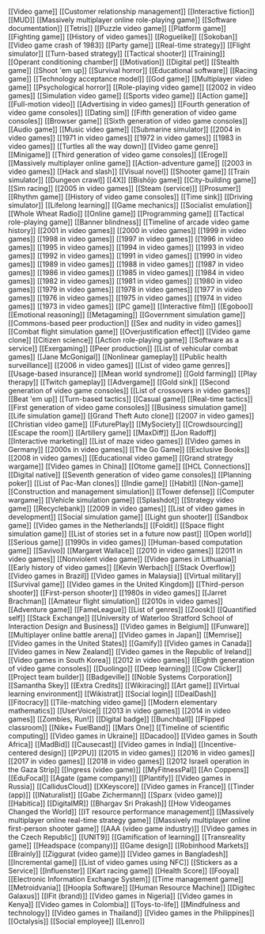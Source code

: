 [[Video game]]
[[Customer relationship management]]
[[Interactive fiction]]
[[MUD]]
[[Massively multiplayer online role-playing game]]
[[Software documentation]]
[[Tetris]]
[[Puzzle video game]]
[[Platform game]]
[[Fighting game]]
[[History of video games]]
[[Roguelike]]
[[Sokoban]]
[[Video game crash of 1983]]
[[Party game]]
[[Real-time strategy]]
[[Flight simulator]]
[[Turn-based strategy]]
[[Tactical shooter]]
[[Training]]
[[Operant conditioning chamber]]
[[Motivation]]
[[Digital pet]]
[[Stealth game]]
[[Shoot 'em up]]
[[Survival horror]]
[[Educational software]]
[[Racing game]]
[[Technology acceptance model]]
[[God game]]
[[Multiplayer video game]]
[[Psychological horror]]
[[Role-playing video game]]
[[2002 in video games]]
[[Simulation video game]]
[[Sports video game]]
[[Action game]]
[[Full-motion video]]
[[Advertising in video games]]
[[Fourth generation of video game consoles]]
[[Dating sim]]
[[Fifth generation of video game consoles]]
[[Browser game]]
[[Sixth generation of video game consoles]]
[[Audio game]]
[[Music video game]]
[[Submarine simulator]]
[[2004 in video games]]
[[1971 in video games]]
[[1972 in video games]]
[[1983 in video games]]
[[Turtles all the way down]]
[[Video game genre]]
[[Minigame]]
[[Third generation of video game consoles]]
[[Eroge]]
[[Massively multiplayer online game]]
[[Action-adventure game]]
[[2003 in video games]]
[[Hack and slash]]
[[Visual novel]]
[[Shooter game]]
[[Train simulator]]
[[Dungeon crawl]]
[[4X]]
[[Bishōjo game]]
[[City-building game]]
[[Sim racing]]
[[2005 in video games]]
[[Steam (service)]]
[[Prosumer]]
[[Rhythm game]]
[[History of video game consoles]]
[[Time sink]]
[[Driving simulator]]
[[Lifelong learning]]
[[Game mechanics]]
[[Socialist emulation]]
[[Whole Wheat Radio]]
[[Online game]]
[[Programming game]]
[[Tactical role-playing game]]
[[Banner blindness]]
[[Timeline of arcade video game history]]
[[2001 in video games]]
[[2000 in video games]]
[[1999 in video games]]
[[1998 in video games]]
[[1997 in video games]]
[[1996 in video games]]
[[1995 in video games]]
[[1994 in video games]]
[[1993 in video games]]
[[1992 in video games]]
[[1991 in video games]]
[[1990 in video games]]
[[1989 in video games]]
[[1988 in video games]]
[[1987 in video games]]
[[1986 in video games]]
[[1985 in video games]]
[[1984 in video games]]
[[1982 in video games]]
[[1981 in video games]]
[[1980 in video games]]
[[1979 in video games]]
[[1978 in video games]]
[[1977 in video games]]
[[1976 in video games]]
[[1975 in video games]]
[[1974 in video games]]
[[1973 in video games]]
[[PC game]]
[[Interactive film]]
[[Egoboo]]
[[Emotional reasoning]]
[[Metagaming]]
[[Government simulation game]]
[[Commons-based peer production]]
[[Sex and nudity in video games]]
[[Combat flight simulation game]]
[[Overjustification effect]]
[[Video game clone]]
[[Citizen science]]
[[Action role-playing game]]
[[Software as a service]]
[[Exergaming]]
[[Peer production]]
[[List of vehicular combat games]]
[[Jane McGonigal]]
[[Nonlinear gameplay]]
[[Public health surveillance]]
[[2006 in video games]]
[[List of video game genres]]
[[Usage-based insurance]]
[[Mean world syndrome]]
[[Gold farming]]
[[Play therapy]]
[[Twitch gameplay]]
[[Advergame]]
[[Gold sink]]
[[Second generation of video game consoles]]
[[List of crossovers in video games]]
[[Beat 'em up]]
[[Turn-based tactics]]
[[Casual game]]
[[Real-time tactics]]
[[First generation of video game consoles]]
[[Business simulation game]]
[[Life simulation game]]
[[Grand Theft Auto clone]]
[[2007 in video games]]
[[Christian video game]]
[[FuturePlay]]
[[MySociety]]
[[Crowdsourcing]]
[[Escape the room]]
[[Artillery game]]
[[MaxDiff]]
[[Jon Radoff]]
[[Interactive marketing]]
[[List of maze video games]]
[[Video games in Germany]]
[[2000s in video games]]
[[The Go Game]]
[[Exclusive Books]]
[[2008 in video games]]
[[Educational video game]]
[[Grand strategy wargame]]
[[Video games in China]]
[[Otome game]]
[[HCL Connections]]
[[Digital native]]
[[Seventh generation of video game consoles]]
[[Planning poker]]
[[List of Pac-Man clones]]
[[Indie game]]
[[Habit]]
[[Non-game]]
[[Construction and management simulation]]
[[Tower defense]]
[[Computer wargame]]
[[Vehicle simulation game]]
[[Splashdot]]
[[Strategy video game]]
[[Recyclebank]]
[[2009 in video games]]
[[List of video games in development]]
[[Social simulation game]]
[[Light gun shooter]]
[[Sandbox game]]
[[Video games in the Netherlands]]
[[Foldit]]
[[Space flight simulation game]]
[[List of stories set in a future now past]]
[[Open world]]
[[Serious game]]
[[1990s in video games]]
[[Human-based computation game]]
[[Savivo]]
[[Margaret Wallace]]
[[2010 in video games]]
[[2011 in video games]]
[[Nonviolent video game]]
[[Video games in Lithuania]]
[[Early history of video games]]
[[Kevin Werbach]]
[[Stack Overflow]]
[[Video games in Brazil]]
[[Video games in Malaysia]]
[[Virtual military]]
[[Survival game]]
[[Video games in the United Kingdom]]
[[Third-person shooter]]
[[First-person shooter]]
[[1980s in video games]]
[[Jarret Brachman]]
[[Amateur flight simulation]]
[[2010s in video games]]
[[Adventure game]]
[[FameLeague]]
[[List of genres]]
[[Zoosk]]
[[Quantified self]]
[[Stack Exchange]]
[[University of Waterloo Stratford School of Interaction Design and Business]]
[[Video games in Belgium]]
[[Funware]]
[[Multiplayer online battle arena]]
[[Video games in Japan]]
[[Memrise]]
[[Video games in the United States]]
[[Gamify]]
[[Video games in Canada]]
[[Video games in New Zealand]]
[[Video games in the Republic of Ireland]]
[[Video games in South Korea]]
[[2012 in video games]]
[[Eighth generation of video game consoles]]
[[Duolingo]]
[[Deep learning]]
[[Cow Clicker]]
[[Project team builder]]
[[Badgeville]]
[[Noble Systems Corporation]]
[[Samantha Skey]]
[[Extra Credits]]
[[Wikiracing]]
[[Art game]]
[[Virtual learning environment]]
[[Wikistrat]]
[[Social login]]
[[DealDash]]
[[Fitocracy]]
[[Tile-matching video game]]
[[Modern elementary mathematics]]
[[UserVoice]]
[[2013 in video games]]
[[2014 in video games]]
[[Zombies, Run!]]
[[Digital badge]]
[[Bunchball]]
[[Flipped classroom]]
[[Nike+ FuelBand]]
[[Mars One]]
[[Timeline of scientific computing]]
[[Video games in Ukraine]]
[[Dacadoo]]
[[Video games in South Africa]]
[[MadBid]]
[[Causecast]]
[[Video games in India]]
[[Incentive-centered design]]
[[P2PU]]
[[2015 in video games]]
[[2016 in video games]]
[[2017 in video games]]
[[2018 in video games]]
[[2012 Israeli operation in the Gaza Strip]]
[[Ingress (video game)]]
[[MyFitnessPal]]
[[An Coppens]]
[[EduFocal]]
[[Agate (game company)]]
[[Plantify]]
[[Video games in Russia]]
[[CallidusCloud]]
[[XKeyscore]]
[[Video games in France]]
[[Tinder (app)]]
[[INaturalist]]
[[Gabe Zichermann]]
[[Sparx (video game)]]
[[Habitica]]
[[DigitalMR]]
[[Bhargav Sri Prakash]]
[[How Videogames Changed the World]]
[[IT resource performance management]]
[[Massively multiplayer online real-time strategy game]]
[[Massively multiplayer online first-person shooter game]]
[[AAA (video game industry)]]
[[Video games in the Czech Republic]]
[[UNIT9]]
[[Gamification of learning]]
[[Transreality game]]
[[Headspace (company)]]
[[Game design]]
[[Robinhood Markets]]
[[Brainly]]
[[Ziggurat (video game)]]
[[Video games in Bangladesh]]
[[Incremental game]]
[[List of video games using NFC]]
[[Stickers as a Service]]
[[Influenster]]
[[Kart racing game]]
[[Health Score]]
[[Fooya]]
[[Electronic Information Exchange System]]
[[Time management game]]
[[Metroidvania]]
[[Hoopla Software]]
[[Human Resource Machine]]
[[Digitec Galaxus]]
[[IFit (brand)]]
[[Video games in Nigeria]]
[[Video games in Kenya]]
[[Video games in Colombia]]
[[Toys-to-life]]
[[Mindfulness and technology]]
[[Video games in Thailand]]
[[Video games in the Philippines]]
[[Octalysis]]
[[Social employee]]
[[Lenro]]
